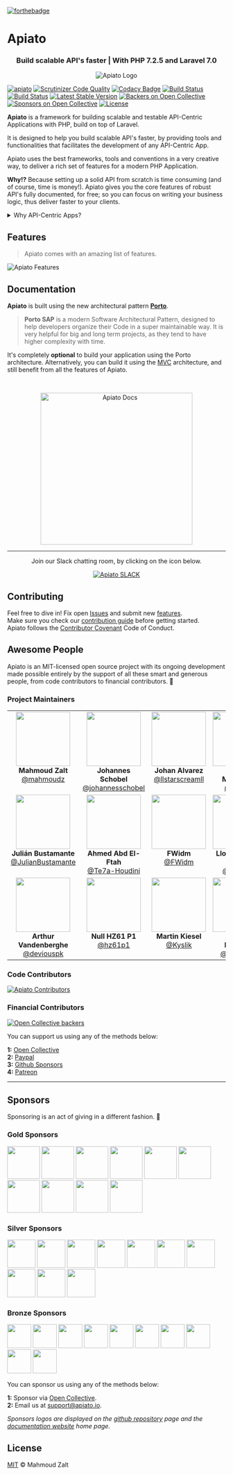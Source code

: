 [![forthebadge](http://forthebadge.com/images/badges/ages-12.svg)](http://apiato.io)

# Apiato

<h3 align="center">Build scalable API's faster | With PHP 7.2.5 and Laravel 7.0</h3>

<p align="center">
   <img src="https://github.com/apiato/documentation/blob/master/images/apiato-icon-medium.png" alt="Apiato Logo"/>
</p>

[![apiato](https://img.shields.io/badge/Status-Awesome-brightgreen.svg)](https://github.com/apiato/apiato)
[![Scrutinizer Code Quality](https://scrutinizer-ci.com/g/apiato/apiato/badges/quality-score.png?b=master)](https://scrutinizer-ci.com/g/apiato/apiato/?branch=master)
[![Codacy Badge](https://api.codacy.com/project/badge/Grade/ce8fed7f8fcd492ebbe5ef0fb36c0a9a)](https://www.codacy.com/app/mahmoudz/apiato?utm_source=github.com&utm_medium=referral&utm_content=apiato/apiato&utm_campaign=badger)
[![Build Status](https://scrutinizer-ci.com/g/apiato/apiato/badges/build.png?b=master)](https://scrutinizer-ci.com/g/apiato/apiato/build-status/master)
[![Build Status](https://travis-ci.org/apiato/apiato.svg?branch=master)](https://travis-ci.org/apiato/apiato)
[![Latest Stable Version](https://poser.pugx.org/apiato/apiato/v/stable)](https://packagist.org/packages/apiato/apiato)
[![Backers on Open Collective](https://opencollective.com/apiato/backers/badge.svg)](#backers) 
[![Sponsors on Open Collective](https://opencollective.com/apiato/sponsors/badge.svg)](#sponsors)
[![License](https://poser.pugx.org/apiato/apiato/license)](https://packagist.org/packages/apiato/apiato)

<a name="Introduction"></a>

**Apiato** is a framework for building scalable and testable API-Centric Applications with PHP, build on top of Laravel.
      
It is designed to help you build scalable API's faster, by providing tools and functionalities that facilitates the development of any API-Centric App.

Apiato uses the best frameworks, tools and conventions in a very creative way, to deliver a rich set of features for a modern PHP Application.

**Why!?** Because setting up a solid API from scratch is time consuming (and of course, time is money!). 
Apiato gives you the core features of robust API's fully documented, for free; so you can focus on writing your business logic, thus deliver faster to your clients.

<details>
    <summary>Why API-Centric Apps?</summary>
  
    Today we’re living in a digital era, where almost everything is connected to the Internet.
    
    Building cross-devices applications is becoming a must. And to do it, you need APIs (Application Programing Interfaces).
    
    Web developers are used to serve HTML pages directly from the Backend. However, this traditional method has many disadvantages nowadays.
    
    API's can serve anything and everything (Mobile Apps, Web Apps, Smart TVs, Smart Watches,...).
    As well as, it can be exposed to the world allowing developers to interact with your Application and help growing your business.
    
    API-Centric Apps allows Frontend (Web + Mobile) and Backend developers to work on their codes in parallel. 
    After the Frontend Apps are ready they get attached to the Backend (API-Centric) code to start functioning. 
    This leads to zero decoupling between the Frontend and the Backend code and also removes the dependencies. 
    The API documentation acts as the contract between both sides during the development life cycle of all the Apps.

</details>

<a name="Features"></a>
## Features

> Apiato comes with an amazing list of features.

<img src="https://github.com/apiato/documentation/blob/master/images/features.png" alt="Apiato Features"/>

<a name="Documentation"></a>
## Documentation

**Apiato** is built using the new architectural pattern **[Porto](https://github.com/Mahmoudz/Porto)**.
> **Porto SAP** is a modern Software Architectural Pattern, designed to help developers organize their Code in a super maintainable way. It is very helpful for big and long term projects, as they tend to have higher complexity with time.

It's completely **optional** to build your application using the Porto architecture.
Alternatively, you can build it using the [MVC](http://docs.apiato.io/getting-started/architecture/#mvc-introduction) architecture, and still benefit from all the features of Apiato.

<br>

<p align="center">
	<a href="http://docs.apiato.io/">
	   <img src="https://github.com/apiato/documentation/blob/master/images/documentation-button.png" width=350px" alt="Apiato Docs"/>
	</a>
</p>

---

<p align="center">Join our Slack chatting room, by clicking on the icon below.</p>

<p align="center">
	<a href="https://join.slack.com/t/apiato/shared_invite/zt-kud76ww7-vU6UyJ1yf1okdK5DWPv0HQ">
	   <img src="https://s19.postimg.cc/h7pvzy9ar/Slack-i_OS-icon.png" alt="Apiato SLACK"/>
	</a>
</p>

<a name="Contributors"></a>

## Contributing

Feel free to dive in! Fix open [Issues](https://github.com/apiato/apiato/issues/) and submit new [features](https://github.com/apiato/apiato/pulls?q=is%3Apr+is%3Aopen+sort%3Aupdated-desc).
<br>
Make sure you check our [contribution guide](http://docs.apiato.io/miscellaneous/contribution/) before getting started.
<br>
Apiato follows the [Contributor Covenant](https://www.contributor-covenant.org/version/1/4/code-of-conduct) Code of Conduct.

## Awesome People

Apiato is an MIT-licensed open source project with its ongoing development made possible entirely by the support of all these smart and generous people, from code contributors to financial contributors. 💜

### Project Maintainers

<table>
  <tbody>
     <tr>
        <td align="center" valign="top">
            <img width="125" height="125" src="https://github.com/mahmoudz.png?s=150">
            <br>
            <strong>Mahmoud Zalt</strong>
            <br>
            <a href="https://github.com/Mahmoudz">@mahmoudz</a>
        </td>
        <td align="center" valign="top">
            <img width="125" height="125" src="https://github.com/johannesschobel.png?s=150">
            <br>
            <strong> Johannes Schobel </strong>
            <br>
            <a href="https://github.com/johannesschobel">@johannesschobel</a>
        </td>
        <td align="center" valign="top">
            <img width="125" height="125" src="https://github.com/llstarscreamll.png?s=150">
            <br>
            <strong>Johan Alvarez</strong>
            <br>
            <a href="https://github.com/llstarscreamll">@llstarscreamll</a>
        </td>
               <td align="center" valign="top">
            <img width="125" height="125" src="https://github.com/zmaren.png?s=150">
            <br>
            <strong>Zeljko Marenovic</strong>
            <br>
            <a href="https://github.com/zmaren">@zmaren</a>
        </td>
        <td align="center" valign="top">
            <img width="125" height="125" src="https://github.com/rdehnhardt.png?s=150">
            <br>
            <strong>Renato Dehnhardt</strong>
            <br>
            <a href="https://github.com/rdehnhardt">@rdehnhardt</a>
        </td>
     </tr>
     <tr>
        <td align="center" valign="top">
            <img width="125" height="125" src="https://github.com/JulianBustamante.png?s=150">
            <br>
            <strong>Julián Bustamante</strong>
            <br>
            <a href="https://github.com/JulianBustamante">@JulianBustamante</a>
        </td>
       <td align="center" valign="top">
            <img width="125" height="125" src="https://github.com/Te7a-Houdini.png?s=150">
            <br>
            <strong>Ahmed Abd El-Ftah</strong>
            <br>
            <a href="https://github.com/Te7a-Houdini">@Te7a-Houdini</a>
        </td>
        <td align="center" valign="top">
            <img width="125" height="125" src="https://github.com/fwidm.png?s=150">
            <br>
            <strong>FWidm</strong>
            <br>
            <a href="https://github.com/FWidm">@FWidm</a>
        </td>
        <td align="center" valign="top">
            <img width="125" height="125" src="https://github.com/lloricode.png?s=150">
            <br>
            <strong>Lloric Mayuga Garcia</strong>
            <br>
            <a href="https://github.com/lloricode">@lloricode</a>
        </td>
        <td align="center" valign="top">
            <img width="125" height="125" src="https://github.com/jlorente.png?s=150">
            <br>
            <strong>Pepe</strong>
            <br>
            <a href="https://github.com/jlorente">@jlorente</a>
        </td>
     </tr>
	  <tr>    
        <td align="center" valign="top">
            <img width="125" height="125" src="https://github.com/deviouspk.png?s=150">
            <br>
            <strong>Arthur Vandenberghe</strong>
            <br>
            <a href="https://github.com/deviouspk">@deviouspk</a>
        </td>
        <td align="center" valign="top">
            <img width="125" height="125" src="https://github.com/hz61p1.png?s=150">
            <br>
            <strong>Null HZ61 P1</strong>
            <br>
            <a href="https://github.com/hz61p1">@hz61p1</a>
        </td>
        <td align="center" valign="top">
            <img width="125" height="125" src="https://github.com/Kyslik.png?s=150">
            <br>
            <strong>Martin Kiesel</strong>
            <br>
            <a href="https://github.com/Kyslik">@Kyslik</a>
        </td>
         <td align="center" valign="top">
            <img width="125" height="125" src="https://github.com/shalawani.png?s=150">
            <br>
            <strong>Samer Halawani</strong>
            <br>
            <a href="https://github.com/shalawani">@shalawani</a>
        </td>
        <td align="center" valign="top">
            <img width="125" height="125" src="https://github.com/apiato/documentation/blob/master/images/join-us.png">
            <br>
            <strong>< Join Us ></strong>
            <br>
            <a href="https://github.com/apiato">@apiato</a>
        </td>
	  </tr>
  </tbody>
</table>

### Code Contributors

[![Apiato Contributors][contributors-src]][contributors-href]

### Financial Contributors

[![Open Collective backers][backers-src]][backers-href]

You can support us using any of the methods below:

<b>1:</b> [Open Collective](https://opencollective.com/apiato/contribute)
<br>
<b>2:</b> [Paypal](https://paypal.me/mzmmzz)
<br>
<b>3:</b> [Github Sponsors](https://github.com/sponsors/Mahmoudz)
<br>
<b>4:</b> [Patreon](https://www.patreon.com/zalt)

---


## Sponsors

Sponsoring is an act of giving in a different fashion. 🌱

### Gold Sponsors

<p align="center">

<a href="https://opencollective.com/apiato/tiers/gold-sponsors/0/website" target="_blank"><img src="https://opencollective.com/apiato/tiers/gold-sponsors/0/avatar.svg?button=false&isActive=true" height="75px"></a>
<a href="https://opencollective.com/apiato/tiers/gold-sponsors/1/website" target="_blank"><img src="https://opencollective.com/apiato/tiers/gold-sponsors/1/avatar.svg?button=false&isActive=true" height="75px"></a>
<a href="https://opencollective.com/apiato/tiers/gold-sponsors/2/website" target="_blank"><img src="https://opencollective.com/apiato/tiers/gold-sponsors/2/avatar.svg?button=false&isActive=true" height="75px"></a>
<a href="https://opencollective.com/apiato/tiers/gold-sponsors/3/website" target="_blank"><img src="https://opencollective.com/apiato/tiers/gold-sponsors/3/avatar.svg?button=false&isActive=true" height="75px"></a>
<a href="https://opencollective.com/apiato/tiers/gold-sponsors/4/website" target="_blank"><img src="https://opencollective.com/apiato/tiers/gold-sponsors/4/avatar.svg?button=false&isActive=true" height="75px"></a>
<a href="https://opencollective.com/apiato/tiers/gold-sponsors/5/website" target="_blank"><img src="https://opencollective.com/apiato/tiers/gold-sponsors/5/avatar.svg?button=false&isActive=true" height="75px"></a>
<a href="https://opencollective.com/apiato/tiers/gold-sponsors/6/website" target="_blank"><img src="https://opencollective.com/apiato/tiers/gold-sponsors/6/avatar.svg?button=false&isActive=true" height="75px"></a>
<a href="https://opencollective.com/apiato/tiers/gold-sponsors/7/website" target="_blank"><img src="https://opencollective.com/apiato/tiers/gold-sponsors/7/avatar.svg?button=false&isActive=true" height="75px"></a>
<a href="https://opencollective.com/apiato/tiers/gold-sponsors/8/website" target="_blank"><img src="https://opencollective.com/apiato/tiers/gold-sponsors/8/avatar.svg?button=false&isActive=true" height="75px"></a>
<a href="https://opencollective.com/apiato/tiers/gold-sponsors/9/website" target="_blank"><img src="https://opencollective.com/apiato/tiers/gold-sponsors/9/avatar.svg?button=false&isActive=true" height="75px"></a>

</p>

### Silver Sponsors

<p align="center">

<a href="https://opencollective.com/apiato/tiers/silver-sponsors/0/website" target="_blank"><img src="https://opencollective.com/apiato/tiers/silver-sponsors/0/avatar.svg?button=false&isActive=true" height="65px"></a>
<a href="https://opencollective.com/apiato/tiers/silver-sponsors/1/website" target="_blank"><img src="https://opencollective.com/apiato/tiers/silver-sponsors/1/avatar.svg?button=false&isActive=true" height="65px"></a>
<a href="https://opencollective.com/apiato/tiers/silver-sponsors/2/website" target="_blank"><img src="https://opencollective.com/apiato/tiers/silver-sponsors/2/avatar.svg?button=false&isActive=true" height="65px"></a>
<a href="https://opencollective.com/apiato/tiers/silver-sponsors/3/website" target="_blank"><img src="https://opencollective.com/apiato/tiers/silver-sponsors/3/avatar.svg?button=false&isActive=true" height="65px"></a>
<a href="https://opencollective.com/apiato/tiers/silver-sponsors/4/website" target="_blank"><img src="https://opencollective.com/apiato/tiers/silver-sponsors/4/avatar.svg?button=false&isActive=true" height="65px"></a>
<a href="https://opencollective.com/apiato/tiers/silver-sponsors/5/website" target="_blank"><img src="https://opencollective.com/apiato/tiers/silver-sponsors/5/avatar.svg?button=false&isActive=true" height="65px"></a>
<a href="https://opencollective.com/apiato/tiers/silver-sponsors/6/website" target="_blank"><img src="https://opencollective.com/apiato/tiers/silver-sponsors/6/avatar.svg?button=false&isActive=true" height="65px"></a>
<a href="https://opencollective.com/apiato/tiers/silver-sponsors/7/website" target="_blank"><img src="https://opencollective.com/apiato/tiers/silver-sponsors/7/avatar.svg?button=false&isActive=true" height="65px"></a>
<a href="https://opencollective.com/apiato/tiers/silver-sponsors/8/website" target="_blank"><img src="https://opencollective.com/apiato/tiers/silver-sponsors/8/avatar.svg?button=false&isActive=true" height="65px"></a>
<a href="https://opencollective.com/apiato/tiers/silver-sponsors/9/website" target="_blank"><img src="https://opencollective.com/apiato/tiers/silver-sponsors/9/avatar.svg?button=false&isActive=true" height="65px"></a>

</p>

### Bronze Sponsors

<p align="center">

<a href="https://opencollective.com/apiato/tiers/bronze-sponsors/0/website" target="_blank"><img src="https://opencollective.com/apiato/tiers/bronze-sponsors/0/avatar.svg?button=false&isActive=true" height="55px"></a>
<a href="https://opencollective.com/apiato/tiers/bronze-sponsors/1/website" target="_blank"><img src="https://opencollective.com/apiato/tiers/bronze-sponsors/1/avatar.svg?button=false&isActive=true" height="55px"></a>
<a href="https://opencollective.com/apiato/tiers/bronze-sponsors/2/website" target="_blank"><img src="https://opencollective.com/apiato/tiers/bronze-sponsors/2/avatar.svg?button=false&isActive=true" height="55px"></a>
<a href="https://opencollective.com/apiato/tiers/bronze-sponsors/3/website" target="_blank"><img src="https://opencollective.com/apiato/tiers/bronze-sponsors/3/avatar.svg?button=false&isActive=true" height="55px"></a>
<a href="https://opencollective.com/apiato/tiers/bronze-sponsors/4/website" target="_blank"><img src="https://opencollective.com/apiato/tiers/bronze-sponsors/4/avatar.svg?button=false&isActive=true" height="55px"></a>
<a href="https://opencollective.com/apiato/tiers/bronze-sponsors/5/website" target="_blank"><img src="https://opencollective.com/apiato/tiers/bronze-sponsors/5/avatar.svg?button=false&isActive=true" height="55px"></a>
<a href="https://opencollective.com/apiato/tiers/bronze-sponsors/6/website" target="_blank"><img src="https://opencollective.com/apiato/tiers/bronze-sponsors/6/avatar.svg?button=false&isActive=true" height="55px"></a>
<a href="https://opencollective.com/apiato/tiers/bronze-sponsors/7/website" target="_blank"><img src="https://opencollective.com/apiato/tiers/bronze-sponsors/7/avatar.svg?button=false&isActive=true" height="55px"></a>
<a href="https://opencollective.com/apiato/tiers/bronze-sponsors/8/website" target="_blank"><img src="https://opencollective.com/apiato/tiers/bronze-sponsors/8/avatar.svg?button=false&isActive=true" height="55px"></a>
<a href="https://opencollective.com/apiato/tiers/bronze-sponsors/9/website" target="_blank"><img src="https://opencollective.com/apiato/tiers/bronze-sponsors/9/avatar.svg?button=false&isActive=true" height="55px"></a>

</p>

You can sponsor us using any of the methods below:

<b>1:</b> Sponsor via [Open Collective](https://opencollective.com/apiato/contribute/).
<br>
<b>2:</b> Email us at <a href = "mailto: support@apiato.io">support@apiato.io</a>.

*Sponsors logos are displayed on the [github repository](https://github.com/apiato/apiato/) page and the [documentation website](http://apiato.io/) home page.*


<a name="License"></a>
## License

[MIT](https://github.com/apiato/apiato/blob/master/LICENSE) © Mahmoud Zalt


[comment]: # (Open Collective Tiers)

[contributors-src]: https://opencollective.com/apiato/contributors.svg?width=890&button=false&isActive=true
[contributors-href]: https://github.com/apiato/apiato/graphs/contributors
[backers-src]: https://opencollective.com/apiato/tiers/awesome-backers.svg?width=890&button=false&isActive=true
[backers-href]: https://opencollective.com/apiato#contributors

[gold-sponsors-src]: https://opencollective.com/apiato/tiers/gold-sponsors.svg?avatarHeight=80&width=890&button=false&isActive=true
[gold-sponsors-href]: https://opencollective.com/apiato#contributors
[silver-sponsors-src]: https://opencollective.com/apiato/tiers/silver-sponsors.svg?avatarHeight=64&width=890&button=false&isActive=true
[silver-sponsors-href]: https://opencollective.com/apiato#contributors
[bronze-sponsors-src]: https://opencollective.com/apiato/tiers/bronze-sponsors.svg?avatarHeight=48&width=890&button=false&isActive=true
[bronze-sponsors-href]: https://opencollective.com/apiato#contributors

